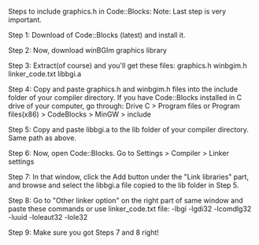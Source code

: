 Steps to include graphics.h in Code::Blocks:
Note: Last step is very important.

Step 1: Download of Code::Blocks (latest) and install it. 

Step 2: Now, download winBGIm graphics library

Step 3: Extract(of course) and you'll get these files:
graphics.h
winbgim.h
linker_code.txt
libbgi.a

Step 4: Copy and paste graphics.h and winbgim.h files into the include folder of your compiler directory.
If you have Code::Blocks installed in C drive of your computer, go through:
Drive C > Program files or Program files(x86) > CodeBlocks > MinGW > include

Step 5: Copy and paste libbgi.a to the lib folder of your compiler directory. Same path as above.

Step 6: Now, open Code::Blocks. Go to Settings > Compiler > Linker settings

Step 7: In that window, click the Add button under the "Link libraries" part, and browse and select the libbgi.a file copied to the lib folder in Step 5.




Step 8: Go to "Other linker option" on the right part of same window and paste these commands or use linker_code.txt file:
    -lbgi -lgdi32 -lcomdlg32 -luuid -loleaut32 -lole32




Step 9: Make sure you got Steps 7 and 8 right!
